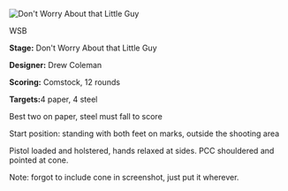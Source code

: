 ![Don't Worry About that Little Guy](https://github.com/bagellord/USPSA-Stages/blob/master/11-15%20rounds/Don't%20Worry%20About%20that%20Little%20Guy%20-%2012%20rounds%20-%20Comstock/Don't%20Worry%20About%20that%20Little%20Guy.png)

WSB

<b>Stage:</b> Don't Worry About that Little Guy

<b>Designer:</b> Drew Coleman

<b>Scoring:</b> Comstock, 12 rounds

<b>Targets:</b>4 paper, 4 steel

Best two on paper, steel must fall to score

Start position: standing with both feet on marks, outside the shooting area

Pistol loaded and holstered, hands relaxed at sides. PCC shouldered and pointed at cone.


Note: forgot to include cone in screenshot, just put it wherever.

